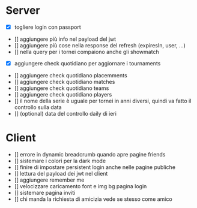 # Server

-   [x] togliere login con passport
-   [] aggiungere più info nel payload del jwt
-   [] aggiungere più cose nella response del refresh (expiresIn, user, ...)
-   [] nella query per i tornei compaiono anche gli showmatch
-   [x] aggiungere check quotidiano per aggiornare i tournaments
-   [] aggiungere check quotidiano placemments
-   [] aggiungere check quotidiano matches
-   [] aggiungere check quotidiano teams
-   [] aggiungere check quotidiano players
-   [] il nome della serie è uguale per tornei in anni diversi, quindi va fatto il controllo sulla data
-   [] (optional) data del controllo daily di ieri

# Client

-   [] errore in dynamic breadcrumb quando apre pagine friends
-   [] sistemare i colori per la dark mode
-   [] finire di impostare persistent login anche nelle pagine publiche
-   [] lettura del payload dei jwt nel client
-   [] aggiungere remember me
-   [] velocizzare caricamento font e img bg pagina login
-   [] sistemare pagina inviti
-   [] chi manda la richiesta di amicizia vede se stesso come amico
